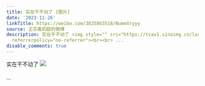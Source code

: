 ```yaml
---
title: 实在干不动了 [图片]
date: '2023-11-26'
linkTitle: https://weibo.com/3825863518/NumeXryyy
source: 正宗毒奶菇的微博
description: 实在干不动了 <img style="" src="https://tvax1.sinaimg.cn/large/e40a0b5egy1hk8k08xqskj20ga04ljtm.jpg"
  referrerpolicy="no-referrer"><br><br> ...
disable_comments: true
---
```

实在干不动了 <img style="" src="https://tvax1.sinaimg.cn/large/e40a0b5egy1hk8k08xqskj20ga04ljtm.jpg" referrerpolicy="no-referrer"><br><br> ...